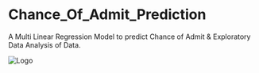 # Chance_Of_Admit_Prediction
A Multi Linear Regression Model to predict Chance of Admit &amp; Exploratory Data Analysis of Data.

![Logo](/QQ_Plot.png)
